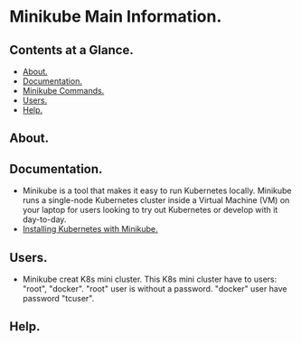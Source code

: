 # Minikube Main Information.





## Contents at a Glance.
* [About.](#about)
* [Documentation.](#documentation)
* [Minikube Commands.](minikube-commands.md)
* [Users.](#users)
* [Help.](#help)





## About.





## Documentation.
* Minikube is a tool that makes it easy to run Kubernetes locally. Minikube runs a single-node Kubernetes cluster inside a Virtual Machine (VM) on your laptop for users looking to try out Kubernetes or develop with it day-to-day.
* [Installing Kubernetes with Minikube.](https://kubernetes.io/docs/setup/learning-environment/minikube/)





## Users.
* Minikube creat K8s mini cluster. This K8s mini cluster have to users: "root", "docker". 
  "root" user is without a password. "docker" user have password "tcuser".





## Help.
